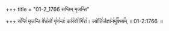 +++
title = "01-2_1766 सप्तिम् मृजन्ति"

+++
स꣡प्तिं꣢ मृजन्ति वे꣣ध꣡सो꣢ गृ꣣ण꣡न्तः꣢ का꣣र꣡वो꣢ गि꣣रा꣢। ज्यो꣡ति꣢र्जज्ञा꣣न꣢मु꣣꣬क्थ्य꣢꣯म् ॥ 01-2:1766 ॥